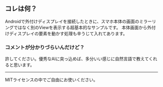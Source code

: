 ## コレは何？
Androidで外付けディスプレイを接続したときに、スマホ本体の画面のミラーリングではなく別のViewを表示する超基本的なサンプルです。
本体画面から外付けディスプレイの要素を動かす処理も辛うじて入れてあります。

### コメントが分かりづらいんだけど？
許してください。優秀なAIに突っ込めば、多分いい感じに自然言語で教えてくれると思います。

---
MITライセンスの中でご自由にお使いください。
